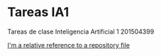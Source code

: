 # Tareas IA1
Tareas de clase Inteligencia Artificial 1
201504399

[I'm a relative reference to a repository file](../blob/main/01_reflex_agent.html)
